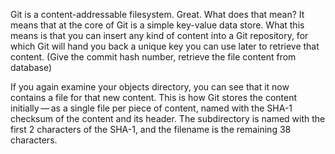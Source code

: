 Git is a content-addressable filesystem. Great. What does that mean? It means that at the core of Git is a simple key-value data store. What this means is that you can insert any kind of content into a Git repository, for which Git will hand you back a unique key you can use later to retrieve that content. (Give the commit hash number, retrieve the file content from database)    

If you again examine your objects directory, you can see that it now contains a file for that new content. This is how Git stores the content initially — as a single file per piece of content, named with the SHA-1 checksum of the content and its header. The subdirectory is named with the first 2 characters of the SHA-1, and the filename is the remaining 38 characters. 
